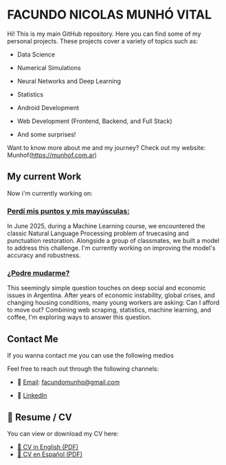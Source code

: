 # FACUNDO NICOLAS MUNHÓ VITAL

Hi! This is my main GitHub repository. Here you can find some of my personal projects. These projects cover a variety of topics such as:

+ Data Science

+ Numerical Simulations

+ Neural Networks and Deep Learning

+ Statistics

+ Android Development

+ Web Development (Frontend, Backend, and Full Stack)

+ And some surprises!

Want to know more about me and my journey? Check out my website: Munhof(https://munhof.com.ar)

## My current Work

Now i'm currently working on:

### [Perdí mis puntos y mis mayúsculas: ](https://github.com/munhof/perdi-mis-mayusculas-y-mi-puntos)

In June 2025, during a Machine Learning course, we encountered the classic Natural Language Processing problem of truecasing and punctuation restoration. Alongside a group of classmates, we built a model to address this challenge. I'm currently working on improving the model's accuracy and robustness.

### [¿Podre mudarme?](https://github.com/munhof/podre_mudarme)

This seemingly simple question touches on deep social and economic issues in Argentina. After years of economic instability, global crises, and changing housing conditions, many young workers are asking: Can I afford to move out?
Combining web scraping, statistics, machine learning, and coffee, I'm exploring ways to answer this question.

## Contact Me

If you wanna contact me you can use the following medios


Feel free to reach out through the following channels:

+ 📧 [Email]( facundomunho@gmail.com): facundomunho@gmail.com

+ 💼 [LinkedIn](https://www.linkedin.com/in/facundomunho/)


## 📄 Resume / CV

You can view or download my CV here:

- [📄 CV in English (PDF)](https://github.com/munhof/munhof/blob/3bf0690cf41910347d574d6ec86cc1ef8357646c/Munh%C3%B3%20Vital%20Facundo%20Nicolas%20-%20CV%20-%20ES.pdf)
- [📄 CV en Español (PDF)](https://github.com/munhof/munhof/blob/3bf0690cf41910347d574d6ec86cc1ef8357646c/Munh%C3%B3%20Vital%20Facundo%20Nicolas%20-%20CV%20-%20EN.pdf)
